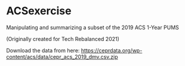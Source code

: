 # ACSexercise
Manipulating and summarizing a subset of the 2019 ACS 1-Year PUMS

(Originally created for Tech Rebalanced 2021)

Download the data from here: https://ceprdata.org/wp-content/acs/data/cepr_acs_2019_dmv.csv.zip
